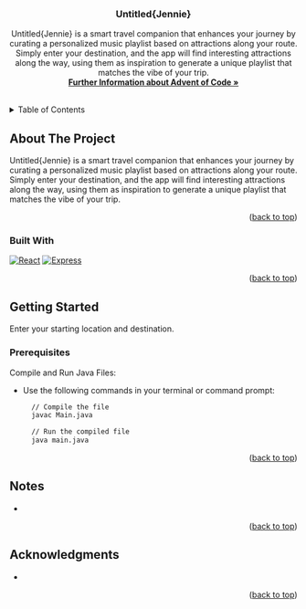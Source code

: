 <a id="readme-top"></a>


<!-- PROJECT LOGO -->
<br />
<div align="center">

<h3 align="center">Untitled{Jennie}</h3>

  <p align="center">
    Untitled{Jennie} is a smart travel companion that enhances your journey by curating a personalized music playlist based on attractions along your route. Simply enter your destination, and the app will find interesting attractions along the way, using them as inspiration to generate a unique playlist that matches the vibe of your trip.
<br />
    <a href="https://adventofcode.com/about"><strong>Further Information about Advent of Code »</strong></a>
    <br />
    <br />

  </p>
</div>

<!-- TABLE OF CONTENTS -->
<details>
  <summary>Table of Contents</summary>
  <ol>
    <li>
      <a href="#about-the-project">About The Project</a>
      <ul>
        <li><a href="#built-with">Built With</a></li>
      </ul>
    </li>
    <li>
      <a href="#getting-started">Getting Started</a>
      <ul>
        <li><a href="#prerequisites">Prerequisites</a></li>
        <li><a href="#installation">Installation</a></li>
      </ul>
    </li>
    <li><a href="#usage">Usage</a></li>
    <li><a href="#roadmap">Roadmap</a></li>
    <li><a href="#contributing">Contributing</a></li>
    <li><a href="#license">License</a></li>
    <li><a href="#contact">Contact</a></li>
    <li><a href="#acknowledgments">Acknowledgments</a></li>
  </ol>
</details>

<!-- ABOUT THE PROJECT -->

## About The Project

Untitled{Jennie} is a smart travel companion that enhances your journey by curating a personalized music playlist based on attractions along your route. Simply enter your destination, and the app will find interesting attractions along the way, using them as inspiration to generate a unique playlist that matches the vibe of your trip.
<p align="right">(<a href="#readme-top">back to top</a>)</p>

### Built With

[![React][React.js]][React.js]
[![Express][express-url]][express-url]

<p align="right">(<a href="#readme-top">back to top</a>)</p>

<!-- GETTING STARTED -->

## Getting Started

Enter your starting location and destination.
### Prerequisites

Compile and Run Java Files:

- Use the following commands in your terminal or command prompt:

  ```sh
    // Compile the file
    javac Main.java

    // Run the compiled file
    java main.java
  ```

<p align="right">(<a href="#readme-top">back to top</a>)</p>

<!-- USAGE EXAMPLES -->

## Notes

- 
<p align="right">(<a href="#readme-top">back to top</a>)</p>

## Acknowledgments

- 
<p align="right">(<a href="#readme-top">back to top</a>)</p>

<!-- MARKDOWN LINKS & IMAGES -->
<!-- https://www.markdownguide.org/basic-syntax/#reference-style-links -->


[React.js]: https://img.shields.io/badge/React-20232A?style=for-the-badge&logo=react&logoColor=61DAFB
[React-url]: https://reactjs.org/
[express-url]:https://img.shields.io/badge/express.js-000000?style=for-the-badge&logo=express&logoColor=white